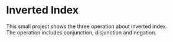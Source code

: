# Inverted Index

This small project shows the three operation about inverted index.    
The operation includes conjunction, disjunction and negation.    